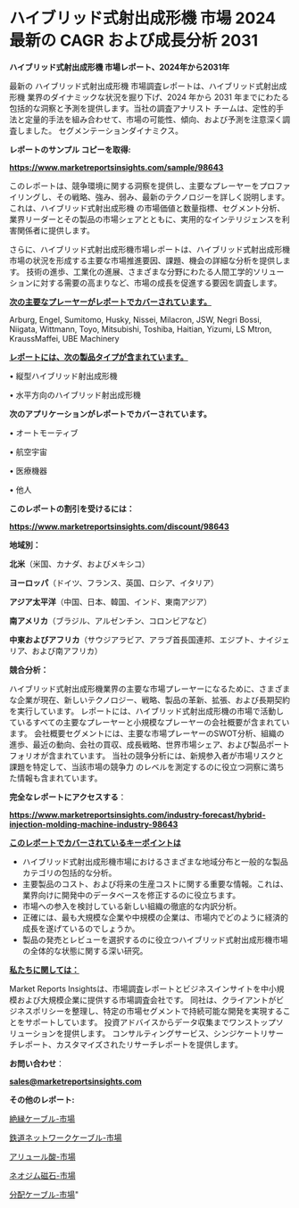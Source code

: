 # ハイブリッド式射出成形機 市場 2024 最新の CAGR および成長分析 2031

<strong>ハイブリッド式射出成形機 市場レポート、2024年から2031年</strong>

最新の ハイブリッド式射出成形機 市場調査レポートは、ハイブリッド式射出成形機 業界のダイナミックな状況を掘り下げ、2024 年から 2031 年までにわたる包括的な洞察と予測を提供します。当社の調査アナリスト チームは、定性的手法と定量的手法を組み合わせて、市場の可能性、傾向、および予測を注意深く調査しました。 セグメンテーションダイナミクス。



<strong>レポートのサンプル コピーを取得:</strong> <a href=https://www.marketreportsinsights.com/sample/98643>

<strong><u>https://www.marketreportsinsights.com/sample/98643</u></strong></a>

このレポートは、競争環境に関する洞察を提供し、主要なプレーヤーをプロファイリングし、その戦略、強み、弱み、最新のテクノロジーを詳しく説明します。 これは、ハイブリッド式射出成形機 の市場価値と数量指標、セグメント分析、業界リーダーとその製品の市場シェアとともに、実用的なインテリジェンスを利害関係者に提供します。

さらに、ハイブリッド式射出成形機市場レポートは、ハイブリッド式射出成形機市場の状況を形成する主要な市場推進要因、課題、機会の詳細な分析を提供します。 技術の進歩、工業化の進展、さまざまな分野にわたる人間工学的ソリューションに対する需要の高まりなど、市場の成長を促進する要因を調査します。



<strong><u>次の主要なプレーヤーがレポートでカバーされています。</u></strong>

Arburg, Engel, Sumitomo, Husky, Nissei, Milacron, JSW, Negri Bossi, Niigata, Wittmann, Toyo, Mitsubishi, Toshiba, Haitian, Yizumi, LS Mtron, KraussMaffei, UBE Machinery



<strong><u><b>レポートには、次の製品タイプが含まれています。</b></u></strong>

• 縦型ハイブリッド射出成形機

• 水平方向のハイブリッド射出成形機



<strong><b>次のアプリケーションがレポートでカバーされています。</b></strong>

• オートモーティブ

• 航空宇宙

• 医療機器

• 他人



<strong><b>このレポートの割引を受けるには：</b></strong><a href=https://www.marketreportsinsights.com/discount/98643>

<strong><u>https://www.marketreportsinsights.com/discount/98643</u></strong></a>



<strong>地域別：</strong>



<strong>北米</strong>（米国、カナダ、およびメキシコ）



<strong>ヨーロッパ</strong>（ドイツ、フランス、英国、ロシア、イタリア）



<strong>アジア太平洋</strong>（中国、日本、韓国、インド、東南アジア）



<strong>南アメリカ</strong>（ブラジル、アルゼンチン、コロンビアなど）



<strong>中東およびアフリカ</strong>（サウジアラビア、アラブ首長国連邦、エジプト、ナイジェリア、および南アフリカ）



<strong>競合分析：</strong>

ハイブリッド式射出成形機業界の主要な市場プレーヤーになるために、さまざまな企業が現在、新しいテクノロジー、戦略、製品の革新、拡張、および長期契約を実行しています。 レポートには、ハイブリッド式射出成形機の市場で活動しているすべての主要なプレーヤーと小規模なプレーヤーの会社概要が含まれています。 会社概要セグメントには、主要な市場プレーヤーのSWOT分析、組織の進歩、最近の動向、会社の買収、成長戦略、世界市場シェア、および製品ポートフォリオが含まれています。 当社の競争分析には、新規参入者が市場リスクと課題を特定して、当該市場の競争力 のレベルを測定するのに役立つ洞察に満ちた情報も含まれています。



<strong>完全なレポートにアクセスする</strong>：

<a href=https://www.marketreportsinsights.com/industry-forecast/hybrid-injection-molding-machine-industry-98643>

<strong><u>https://www.marketreportsinsights.com/industry-forecast/hybrid-injection-molding-machine-industry-98643</u></strong></a>



<strong><u><b>このレポートでカバーされているキーポイントは</b></u></strong>
<ul>
  <li>ハイブリッド式射出成形機市場におけるさまざまな地域分布と一般的な製品カテゴリの包括的な分析。</li>
  <li>主要製品のコスト、および将来の生産コストに関する重要な情報。これは、業界向けに開発中のデータベースを修正するのに役立ちます。</li>
  <li>市場への参入を検討している新しい組織の徹底的な内訳分析。</li>
  <li>正確には、最も大規模な企業や中規模の企業は、市場内でどのように経済的成長を遂げているのでしょうか。</li>
  <li>製品の発売とレビューを選択するのに役立つハイブリッド式射出成形機市場の全体的な状態に関する深い研究。</li>
</ul>


<strong><u><b>私たちに関しては：</b></u></strong>

Market Reports Insightsは、市場調査レポートとビジネスインサイトを中小規模および大規模企業に提供する市場調査会社です。 同社は、クライアントがビジネスポリシーを整理し、特定の市場セグメントで持続可能な開発を実現することをサポートしています。 投資アドバイスからデータ収集までワンストップソリューションを提供します。 コンサルティングサービス、シンジケートリサーチレポート、カスタマイズされたリサーチレポートを提供します。



<strong><b>お問い合わせ</b></strong>：

<a href=mailto:sales@marketreportsinsights.com>

<strong><u>sales@marketreportsinsights.com</u></strong></a>



<strong>その他のレポート:</strong>

<a href=https://www.linkedin.com/pulse/絶縁ケーブル-市場-2023-総合分析と事業成長戦略-2030-data-dive-discoveries-24-analysis-pkpmf/>絶縁ケーブル-市場</a>

<a href=https://www.linkedin.com/pulse/鉄道ネットワークケーブル-市場-2023-総合分析と事業成長戦略-2030-gqaif/>鉄道ネットワークケーブル-市場</a>

<a href=https://www.linkedin.com/pulse/アリュール酸-市場-2023-swot-分析と成長率-2030-data-dive-discoveries-24-analysis-bvaff/>アリュール酸-市場</a>

<a href=https://www.linkedin.com/pulse/ネオジム磁石-市場-2023-swot-分析と最新イノベーション-2030-pr-news-hub-cqwcc/>ネオジム磁石-市場</a>

<a href=https://www.linkedin.com/pulse/分配ケーブル-市場-2023-年のダイナミクスとビジネストレンド-2030-d1m5f/>分配ケーブル-市場</a>"

